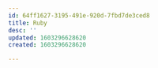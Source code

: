 ```yaml
---
id: 64ff1627-3195-491e-920d-7fbd7de3ced8
title: Ruby
desc: ''
updated: 1603296628620
created: 1603296628620

---
```


